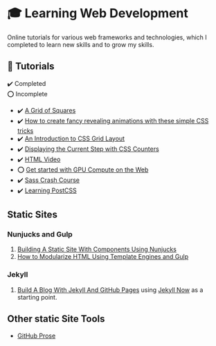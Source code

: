 # :mortar_board: Learning Web Development

Online tutorials for various web frameworks and technologies, which I completed to learn new skills and to grow my skills.

## :beginner: Tutorials

:heavy_check_mark: Completed  
:o: Incomplete

- :heavy_check_mark: [A Grid of Squares](a-grid-of-squares/)
- :heavy_check_mark: [How to create fancy revealing animations with these simple CSS tricks](fancy-revealing-animations/)
- :heavy_check_mark: [An Introduction to CSS Grid Layout](an-introduction-to-css-grid-layout/)
- :heavy_check_mark: [Displaying the Current Step with CSS Counters](displaying-the-current-step-with-css-counters/)
- :heavy_check_mark: [HTML Video](html-video/)
- :o: [Get started with GPU Compute on the Web](gpu-compute/)
- :heavy_check_mark: [Sass Crash Course](sass-crash-course/)
- :heavy_check_mark: [Learning PostCSS](learning-postcss/)

## Static Sites

### Nunjucks and Gulp

1. [Building A Static Site With Components Using Nunjucks](static-site-with-nunjucks/)
2. [How to Modularize HTML Using Template Engines and Gulp](nunjucks-with-gulp/)

### Jekyll

1. [Build A Blog With Jekyll And GitHub Pages](https://www.smashingmagazine.com/2014/08/build-blog-jekyll-github-pages/) using [Jekyll Now](https://github.com/barryclark/jekyll-now) as a starting point.

## Other static Site Tools

- [GitHub Prose](http://prose.io/)

